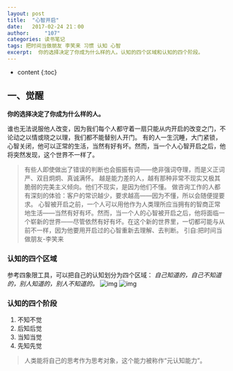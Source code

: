 ```yaml
---
layout: post
title:  "心智开启"
date:   2017-02-24 21：00
author:     "107"
categories: 读书笔记
tags: 把时间当做朋友 李笑来 习惯 认知 心智 
excerpt:  你的选择决定了你成为什么样的人。认知的四个区域和认知的四个阶段。
---
```

* content
{:toc}

## 一、觉醒
**你的选择决定了你成为什么样的人。**

谁也无法说服他人改变，因为我们每个人都守着一扇只能从内开启的改变之门，不论动之以情或晓之以理，我们都不能替别人开门。
有的人一生沉睡，大门紧锁，心智关闭，他可以正常的生活，当然有好有坏。然而，当一个人心智开启之后，他将突然发现，这个世界不一样了。
>有些人即使做出了错误的判断也会振振有词——绝非强词夺理，而是义正词严、双目炯炯、真诚满怀。
>越是能力差的人，越有那种非常不现实又极其脆弱的完美主义倾向。他们不现实，是因为他们不懂。
做咨询工作的人都有深刻的体验：客户的常识越少，要求越高——因为不懂，所以会随便提要求。
> 心智被开启之前，一个人可以用他作为人类理所应当拥有的智商正常地生活——当然有好有坏。然而，当一个人的心智被开启之后，他将面临一个崭新的世界——尽管依然有好有坏。在这个新的世界里，一切都可能与从前不一样，因为他要用开启过的心智重新去理解、去判断。
> 引自:把时间当做朋友-李笑来

###  **认知的四个区域**
参考四象限工具，可以把自己的认知划分为四个区域：
*自己知道的，自己不知道的，别人知道的，别人不知道的。*
![img](http://tomens.github.io/pictures/zhidalsixiangxian.jpeg)
![img](http://tomens.github.io/pictures/001.png)
### **认知的四个阶段**
1. 不知不觉
2. 后知后觉
3. 当知当觉
4. 先知先觉

> 人类能将自己的思考作为思考对象，这个能力被称作“元认知能力”。

